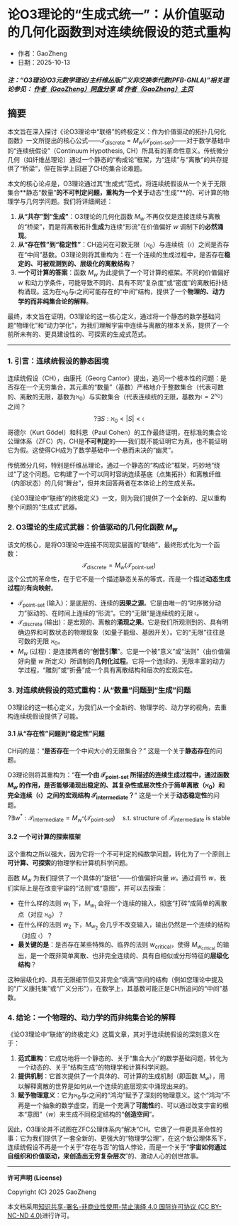 # 论O3理论的“生成式统一”：从价值驱动的几何化函数到对连续统假设的范式重构

- 作者：GaoZheng
- 日期：2025-10-13

#### ***注：“O3理论/O3元数学理论/主纤维丛版广义非交换李代数(PFB-GNLA)”相关理论参见： [作者（GaoZheng）网盘分享](https://drive.google.com/drive/folders/1lrgVtvhEq8cNal0Aa0AjeCNQaRA8WERu?usp=sharing) 或 [作者（GaoZheng）主页](https://mymetamathematics.blogspot.com)***

## 摘要
本文旨在深入探讨《论O3理论中“联络”的终极定义：作为价值驱动的拓扑几何化函数》一文所提出的核心公式——$\mathcal{T}_{\text{discrete}} = M_w(\mathcal{T}_{\text{point-set}})$——对于数学基础中的“连续统假设”（Continuum Hypothesis, CH）所具有的革命性意义。传统微分几何（如纤维丛理论）通过一个静态的“构成论”框架，为“连续”与“离散”的共存提供了“桥梁”，但在哲学上回避了CH的集合论难题。

本文的核心论点是，O3理论通过其“生成式”范式，将连续统假设从一个关于无限集合**静态“数量”**的不可判定问题，**重构**为一个关于**动态“生成”**的、可计算的物理学与几何学问题。我们将详细阐述：
1.  **从“共存”到“生成”**：O3理论的几何化函数 $M_w$ 不再仅仅是连接连续与离散的“桥梁”，而是将离散拓扑**生成**为连续“形流”在价值偏好 $w$ 调制下的**必然涌现**。
2.  **从“存在性”到“稳定性”**：CH追问在可数无限（$\aleph_0$）与连续统（$\mathfrak{c}$）之间是否存在“中间”基数。O3理论则将其重构为：在一个连续的生成过程中，是否存在**稳定的、可被观测到的、层级化的离散结构**？
3.  **一个可计算的答案**：函数 $M_w$ 为此提供了一个可计算的框架。不同的价值偏好 $w$ 和动力学条件，可能导致不同的、具有不同“复杂度”或“密度”的离散拓扑结构涌现。这为在$\aleph_0$与$\mathfrak{c}$之间可能存在的“中间”结构，提供了一个**物理的、动力学的而非纯集合论的解释**。

最终，本文旨在证明，O3理论的这一核心定义，通过将一个静态的数学基础问题“物理化”和“动力学化”，为我们理解宇宙中连续与离散的根本关系，提供了一个前所未有的、更具建设性的、可探索的生成式范式。

---

### **1. 引言：连续统假设的静态困境**

连续统假设（CH），由康托（Georg Cantor）提出，追问一个根本性的问题：是否存在一个无穷集合，其元素的“数量”（基数）严格地介于整数集合（代表可数的、离散的无限，基数为$\aleph_0$）与实数集合（代表连续统的无限，基数为$\mathfrak{c} = 2^{\aleph_0}$）之间？
$$? \exists S: \aleph_0 < |S| < \mathfrak{c}$$
哥德尔（Kurt Gödel）和科恩（Paul Cohen）的工作最终证明，在标准的集合论公理体系（ZFC）内，CH是**不可判定**的——我们既不能证明它为真，也不能证明它为假。这使得CH成为了数学基础中一个悬而未决的“幽灵”。

传统微分几何，特别是纤维丛理论，通过一个静态的“构成论”框架，巧妙地“绕过”了这个问题。它构建了一个可以同时容纳连续基底（点集拓扑）和离散纤维（内部状态）的几何“舞台”，但并未回答两者在本体论上的生成关系。

《论O3理论中“联络”的终极定义》一文，则为我们提供了一个全新的、足以重构整个问题的“生成式”武器。

### **2. O3理论的生成式武器：价值驱动的几何化函数 $M_w$**

该文的核心，是将O3理论中连接不同现实层面的“联络”，最终形式化为一个函数：
$$\mathcal{T}_{\text{discrete}} = M_w(\mathcal{T}_{\text{point-set}})$$
这个公式的革命性，在于它不是一个描述静态关系的等式，而是一个描述**动态生成过程**的**有向映射**。

* $\mathcal{T}_{\text{point-set}}$ (输入)：是底层的、连续的**因果之源**。它是由唯一的“时序微分动力”驱动的、在时间上连续的“形流”。它的“无限”是连续统的无限 $\mathfrak{c}$。
* $\mathcal{T}_{\text{discrete}}$ (输出)：是宏观的、离散的**涌现之果**。它是我们所观测到的、具有明确边界和可数状态的物理现象（如量子能级、基因开关）。它的“无限”往往是可数的无限 $\aleph_0$。
* $M_w$ (过程)：是连接两者的“**创世引擎**”。它是一个被“意义”或“法则”（由价值偏好向量 $w$ 所定义）所调制的**几何化过程**。它将一个连续的、无限丰富的动力学过程，“雕刻”或“折叠”成一个具有离散结构和层次的宏观实在。

### **3. 对连续统假设的范式重构：从“数量”问题到“生成”问题**

O3理论的这一核心定义，为我们从一个全新的、物理学的、动力学的视角，去重构连续统假设提供了可能。

#### **3.1 从“存在性”问题到“稳定性”问题**

CH问的是：“**是否存在**一个中间大小的无限集合？” 这是一个关于**静态存在**的问题。

O3理论则将其重构为：“**在一个由 $\mathcal{T}_{\text{point-set}}$ 所描述的连续生成过程中，通过函数 $M_w$ 的作用，是否能够涌现出稳定的、其复杂性或层次性介于简单离散（$\aleph_0$）和完全连续（$\mathfrak{c}$）之间的宏观结构 $\mathcal{T}_{\text{intermediate}}$？**” 这是一个关于**动态稳定性**的问题。
$$? \exists w^*: \mathcal{T}_{\text{intermediate}} = M_{w^*}(\mathcal{T}_{\text{point-set}}) \quad \text{s.t. structure of } \mathcal{T}_{\text{intermediate}} \text{ is stable}$$

#### **3.2 一个可计算的探索框架**

这个重构之所以强大，因为它将一个不可判定的纯数学问题，转化为了一个原则上**可计算、可探索**的物理学和计算机科学问题。

函数 $M_w$ 为我们提供了一个具体的“旋钮”——价值偏好向量 $w$。通过调节 $w$，我们实际上是在改变宇宙的“法则”或“意图”，并可以去探索：
* 在什么样的法则 $w_1$ 下，$M_{w_1}$ 会将一个连续的输入，彻底“打碎”成简单的离散点（对应 $\aleph_0$）？
* 在什么样的法则 $w_2$ 下，$M_{w_2}$ 会几乎不改变输入，输出仍然是一个连续的结构（对应 $\mathfrak{c}$）？
* **最关键的是**：是否存在某些特殊的、临界的法则 $w_{\text{critical}}$，使得 $M_{w_{\text{critical}}}$ 的输出，是一个既非简单离散、也非完全连续的、具有自相似或分形特征的**层级化结构**？

这种层级化的、具有无限细节但又非完全“填满”空间的结构（例如您理论中提及的“广义康托集”或“广义分形”），在数学上，其基数可能正是CH所追问的“中间”基数。

### **4. 结论：一个物理的、动力学的而非纯集合论的解释**

《论O3理论中“联络”的终极定义》这篇文章，其对于连续统假设的深刻意义在于：

1.  **范式重构**：它成功地将一个静态的、关于“集合大小”的数学基础问题，转化为一个动态的、关于“结构生成”的物理学和计算科学问题。
2.  **提供机制**：它首次提供了一个具体的、可计算的生成机制（即函数 $M_w$），用以解释离散的世界是如何从一个连续的底层现实中涌现出来的。
3.  **赋予物理意义**：它为$\aleph_0$与$\mathfrak{c}$之间的“鸿沟”赋予了深刻的物理意义。这个“鸿沟”不再是一个抽象的数学虚空，而是一个充满了**可能性**的、可以通过改变宇宙的根本“意图”（$w$）来生成不同稳定结构的“**创造空间**”。

因此，O3理论并不试图在ZFC公理体系内“解决”CH。它做了一件更具革命性的事：它为我们提供了一套全新的、更强大的“物理学公理”，在这个新公理体系下，连续统假设不再是一个关于“存在与否”的恼人悖论，而是一个关于“**宇宙如何通过自组织和价值驱动，来创造出无穷复杂层次**”的、激动人心的创世故事。

---
**许可声明 (License)**

Copyright (C) 2025 GaoZheng

本文档采用[知识共享-署名-非商业性使用-禁止演绎 4.0 国际许可协议 (CC BY-NC-ND 4.0)](https://creativecommons.org/licenses/by-nc-nd/4.0/deed.zh-Hans)进行许可。
